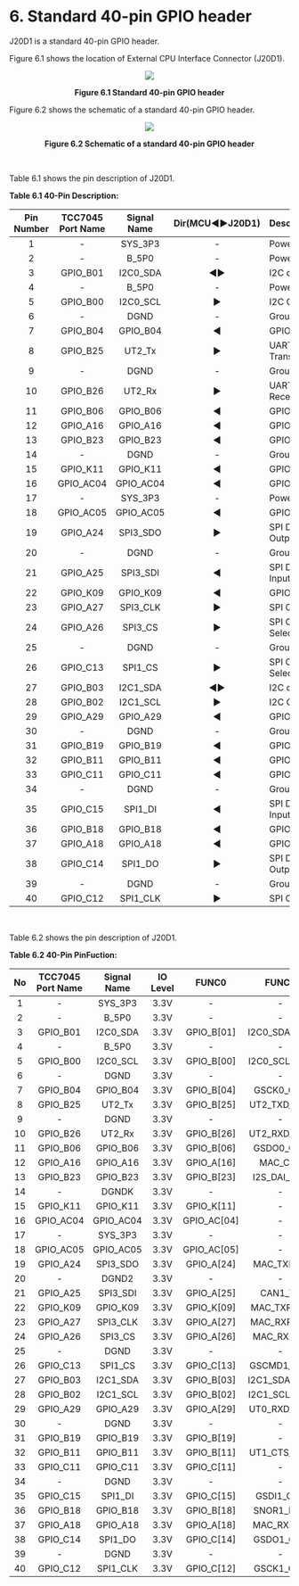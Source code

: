 # 6. Standard 40-pin GPIO header



J20D1 is a standard 40-pin GPIO header.  

Figure 6.1 shows the location of External CPU Interface Connector (J20D1).
<p align="center"><img src="https://github.com/Topst-Dev/Documentation/assets/161264431/6e00142a-4a69-4585-b0a8-2ff8d758e20c"></p>
<p align="center"><strong>Figure 6.1 Standard 40-pin GPIO header</strong></p>

Figure 6.2 shows the schematic of a standard 40-pin GPIO header.
<p align="center"><img src="https://github.com/Topst-Dev/Documentation/assets/161264431/22966921-c736-4a83-9d38-ced61475e9e7"></p>
<p align="center"><strong>Figure 6.2 Schematic of a standard 40-pin GPIO header</strong></p>

<br/>

Table 6.1 shows the pin description of J20D1.  

**Table 6.1 40-Pin Description:**  

|  Pin Number | TCC7045 Port Name | Signal Name | Dir(MCU◀▶J20D1)| Description                                   |
|:-----------:|:-----------------:|:-----------:|:--------------:|--------------|
| 1           |         -         | SYS_3P3     |       -        | Power 3.3V      |
| 2           |         -         | B_5P0       |       -        | Power 5.0V |
| 3           | GPIO_B01          | I2C0_SDA    |      ◀▶      | I2C data       |
| 4           |         -         | B_5P0       |       -        | Power 5.0V       |
| 5           | GPIO_B00          | I2C0_SCL    |  ▶            | I2C Clock     |
| 6           |         -         | DGND        |       -        | Ground        |
| 7           | GPIO_B04          | GPIO_B04    |  ◀            | GPIO Signal  |
| 8           | GPIO_B25          | UT2_Tx      |  ▶            | UART Transmit      |
| 9           |         -         | DGND        |       -        | Ground      |
| 10          | GPIO_B26          | UT2_Rx      |  ▶            | UART Receive        |
| 11          | GPIO_B06          | GPIO_B06    |  ◀            | GPIO Signal     |
| 12          | GPIO_A16          | GPIO_A16    |  ◀            | GPIO Signal      |
| 13          | GPIO_B23          | GPIO_B23    |  ◀            | GPIO Signal       |
| 14          |         -         | DGND        |       -        | Ground     |
| 15          | GPIO_K11          | GPIO_K11    |  ◀            | GPIO Signal        |
| 16          | GPIO_AC04         | GPIO_AC04   |  ◀            | GPIO Signal       |
| 17          |         -         | SYS_3P3     |       -        | Power 3.3V    |
| 18          | GPIO_AC05         | GPIO_AC05   |  ◀            | GPIO Signal        |
| 19          | GPIO_A24          | SPI3_SDO    |  ▶            | SPI Data Output         |
| 20          |         -         | DGND        |       -        | Ground         |
| 21          | GPIO_A25          | SPI3_SDI    |  ◀            | SPI Data Input          |
| 22          | GPIO_K09          | GPIO_K09    |  ◀            | GPIO Signal          | 
| 23          | GPIO_A27          | SPI3_CLK    |  ▶            | SPI Clock           |
| 24          | GPIO_A26          | SPI3_CS     |  ▶            | SPI Chip Selection               |
| 25          |         -         | DGND        |       -        | Ground              |
| 26          | GPIO_C13          | SPI1_CS     |  ▶            | SPI Chip Selection           |
| 27          | GPIO_B03          | I2C1_SDA    |  ◀▶          | I2C data            |
| 28          | GPIO_B02          | I2C1_SCL    |  ▶            | I2C Clock          |
| 29          | GPIO_A29          | GPIO_A29    |  ◀            | GPIO Signal          |
| 30          |         -         | DGND        |       -        | Ground          |
| 31          | GPIO_B19          | GPIO_B19    |  ◀            | GPIO Signal          |
| 32          | GPIO_B11          | GPIO_B11    |  ◀            | GPIO Signal          |
| 33          | GPIO_C11          | GPIO_C11    |  ◀            | GPIO Signal          |
| 34          |         -         | DGND        |       -        | Ground          |
| 35          | GPIO_C15          | SPI1_DI     |  ◀            | SPI Data Input         |
| 36          | GPIO_B18          | GPIO_B18    |  ◀            | GPIO Signal          |
| 37          | GPIO_A18          | GPIO_A18    |  ◀            | GPIO Signal          |
| 38          | GPIO_C14          | SPI1_DO     |  ▶            | SPI Data Output          |
| 39          |         -         | DGND        |       -        | Ground           |
| 40          | GPIO_C12          | SPI1_CLK    |  ▶            | SPI Clock          |

<br/>

Table 6.2 shows the pin description of J20D1. 

**Table 6.2 40-Pin PinFuction:**  

|  No         | TCC7045 Port Name | Signal Name | IO Level | FUNC0        | FUNC1       | FUNC2       | FUNC3          | FUNC4(ANALOG) |
|:-----------:|:-----------------:|:-----------:|:--------:|:------------:|:-----------:|:-----------:|:--------------:|:-------------:|
| 1           |         -         | SYS_3P3     | 3.3V     |      -       |      -      |      -      |        -       |       -       |
| 2           |         -         | B_5P0       | 3.3V     |      -       |      -      |      -      |        -       |       -       |
| 3           | GPIO_B01          | I2C0_SDA    | 3.3V     | GPIO_B[01]   | I2C0_SDA_CH0| I2S_BCLK_CH2| MFIO_0_CH1[01] |       -       |
| 4           |         -         | B_5P0       | 3.3V     |      -       |      -      |      -      |        -       |       -       |
| 5           | GPIO_B00          | I2C0_SCL    | 3.3V     | GPIO_B[00]   | I2C0_SCL_CH0| I2S_MCLK_CH2| MFIO_0_CH1[00] |       -       |
| 6           |         -         | DGND        | 3.3V     |      -       |      -      |      -      |        -       |       -       |
| 7           | GPIO_B04          | GPIO_B04    | 3.3V     | GPIO_B[04]   | GSCK0_CH0   | I2S_DAI_CH2 | MFIO_1_CH1[00] |       -       | 
| 8           | GPIO_B25          | UT2_Tx      | 3.3V     | GPIO_B[25]   | UT2_TXD_CH0 | TCO[05]     |        -       |       -       |
| 9           |         -         | DGND        | 3.3V     |      -       |      -      |      -      |        -       |       -       |
| 10          | GPIO_B26          | UT2_Rx      | 3.3V     | GPIO_B[26]   | UT2_RXD_CH0 | PWM_OUT[06] |        -       |       -       | 
| 11          | GPIO_B06          | GPIO_B06    | 3.3V     | GPIO_B[06]   | GSDO0_CH0   | PWM_OUT[00] | MFIO_1_CH1[02] |       -       |
| 12          | GPIO_A16          | GPIO_A16    | 3.3V     | GPIO_A[16]   | MAC_COL     | PWM_OUT[06] | MFIO_0_CH0[00] |       -       |
| 13          | GPIO_B23          | GPIO_B23    | 3.3V     | GPIO_B[23]   | I2S_DAI_CH0 | TCO[03]     |        -       |       -       |
| 14          |         -         | DGNDK       | 3.3V     |       -      |      -      |      -      |        -       |       -       |
| 15          | GPIO_K11          | GPIO_K11    | 3.3V     | GPIO_K[11]   |      -      | PWM_OUT[03] | MFIO_0_CH3[00] |       -       |
| 16          | GPIO_AC04         | GPIO_AC04   | 3.3V     | GPIO_AC[04]  |      -      | I2C2_SCL_CH1| MFIO_0_CH2[00] | AD1[04]       |
| 17          |         -         | SYS_3P3     | 3.3V     |      -       |      -      |      -      |        -       |       -       |
| 18          | GPIO_AC05         | GPIO_AC05   | 3.3V     | GPIO_AC[05]  |      -      | I2C2_SDA_CH1| MFIO_2_CH0[01] | AD1[05]              |
| 19          | GPIO_A24          | SPI3_SDO    | 3.3V     | GPIO_A[24]   | MAC_TXD[6]  | I2C2_SCL_CH0| MFIO_2_CH0[00] |       -       |
| 20          |         -         | DGND2       | 3.3V     |      -       |      -      |      -      |        -       |       -       |
| 21          | GPIO_A25          | SPI3_SDI    | 3.3V     | GPIO_A[25]   | CAN1_TX     | I2S_MCLK_CH1| MFIO_2_CH0[01] |       -       |
| 22          | GPIO_K09          | GPIO_K09    | 3.3V     | GPIO_K[09]   | MAC_TXRSTN  | PWM_OUT[01] |        -       |       -       | 
| 23          | GPIO_A27          | SPI3_CLK    | 3.3V     | GPIO_A[27]   | MAC_RXRSTN  | I2S_BCLK_CH1| MFIO_2_CH0[03] |       -       |
| 24          | GPIO_A26          | SPI3_CS     | 3.3V     | GPIO_A[26]   | MAC_RXD[7]  | I2C2_SDA_CH0| MFIO_2_CH0[02] |       -       |
| 25          |         -         | DGND        | 3.3V     |      -       |      -      |      -      |        -       |       -       |
| 26          | GPIO_C13          | SPI1_CS     | 3.3V     | GPIO_C[13]   | GSCMD1_CH1  | PWM_OUT[07] | MFIO_2_CH2[01] |       -       |
| 27          | GPIO_B03          | I2C1_SDA    | 3.3V     | GPIO_B[03]   | I2C1_SDA_CH0| I2S_DAO_CH2 | MFIO_0_CH1[03] |       -       |
| 28          | GPIO_B02          | I2C1_SCL    | 3.3V     | GPIO_B[02]   | I2C1_SCL_CH0| I2S_LRCK_CH2| MFIO_0_CH1[02] |       -       |
| 29          | GPIO_A29          | GPIO_A29    | 3.3V     | GPIO_A[29]   | UT0_RXD_CH0 | SNOR1_RST#  |        -       |       -       |
| 30          |         -         | DGND        | 3.3V     |      -       |      -      |      -      |        -       |       -       |
| 31          | GPIO_B19          | GPIO_B19    | 3.3V     | GPIO_B[19]   |      -      | TCO[08]     |        -       |       -       |
| 32          | GPIO_B11          | GPIO_B11    | 3.3V     | GPIO_B[11]   | UT1_CTS_CH0 | PWM_OUT[05] | MFIO_2_CH1[03] |       -       |
| 33          | GPIO_C11          | GPIO_C11    | 3.3V     | GPIO_C[11]   |      -      | PWM_OUT[05] | MFIO_1_CH2[03] |       -       |
| 34          |         -         | DGND        | 3.3V     |      -       |      -      |             |        -       |       -       |
| 35          | GPIO_C15          | SPI1_DI     | 3.3V     | GPIO_C[15]   | GSDI1_CH1   | TCO[09]     | MFIO_2_CH2[03] |       -       |
| 36          | GPIO_B18          | GPIO_B18    | 3.3V     | GPIO_B[18]   | SNOR1_DQS   | TCO[07]     |        -       |       -       |
| 37          | GPIO_A18          | GPIO_A18    | 3.3V     | GPIO_A[18]   | MAC_RXD[4]  | PWM_OUT[08] | MFIO_0_CH0[02] |       -       |
| 38          | GPIO_C14          | SPI1_DO     | 3.3V     | GPIO_C[14]   | GSDO1_CH1   | PWM_OUT[08] | MFIO_2_CH2[02] |       -       |
| 39          |         -         | DGND        | 3.3V     |      -       |      -      |      -      |        -       |       -       |
| 40          | GPIO_C12          | SPI1_CLK    | 3.3V     | GPIO_C[12]   | GSCK1_CH1   | PWM_OUT[06] | MFIO_2_CH2[00] |       -       |

